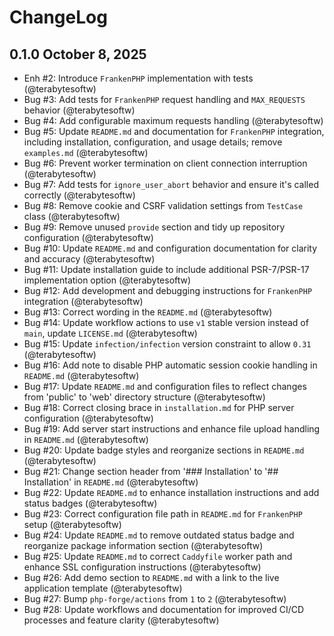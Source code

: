 # ChangeLog

## 0.1.0 October 8, 2025

- Enh #2: Introduce `FrankenPHP` implementation with tests (@terabytesoftw)
- Bug #3: Add tests for `FrankenPHP` request handling and `MAX_REQUESTS` behavior (@terabytesoftw)
- Bug #4: Add configurable maximum requests handling (@terabytesoftw)
- Bug #5: Update `README.md` and documentation for `FrankenPHP` integration, including installation, configuration, and usage details; remove `examples.md` (@terabytesoftw)
- Bug #6: Prevent worker termination on client connection interruption (@terabytesoftw)
- Bug #7: Add tests for `ignore_user_abort` behavior and ensure it's called correctly (@terabytesoftw)
- Bug #8: Remove cookie and CSRF validation settings from `TestCase` class (@terabytesoftw)
- Bug #9: Remove unused `provide` section and tidy up repository configuration (@terabytesoftw)
- Bug #10: Update `README.md` and configuration documentation for clarity and accuracy (@terabytesoftw)
- Bug #11: Update installation guide to include additional PSR-7/PSR-17 implementation option (@terabytesoftw)
- Bug #12: Add development and debugging instructions for `FrankenPHP` integration (@terabytesoftw)
- Bug #13: Correct wording in the `README.md` (@terabytesoftw)
- Bug #14: Update workflow actions to use `v1` stable version instead of `main`, update `LICENSE.md` (@terabytesoftw)
- Bug #15: Update `infection/infection` version constraint to allow `0.31` (@terabytesoftw)
- Bug #16: Add note to disable PHP automatic session cookie handling in `README.md` (@terabytesoftw)
- Bug #17: Update `README.md` and configuration files to reflect changes from 'public' to 'web' directory structure (@terabytesoftw)
- Bug #18: Correct closing brace in `installation.md` for PHP server configuration (@terabytesoftw)
- Bug #19: Add server start instructions and enhance file upload handling in `README.md` (@terabytesoftw)
- Bug #20: Update badge styles and reorganize sections in `README.md` (@terabytesoftw)
- Bug #21: Change section header from '### Installation' to '## Installation' in `README.md` (@terabytesoftw)
- Bug #22: Update `README.md` to enhance installation instructions and add status badges (@terabytesoftw)
- Bug #23: Correct configuration file path in `README.md` for `FrankenPHP` setup (@terabytesoftw)
- Bug #24: Update `README.md` to remove outdated status badge and reorganize package information section (@terabytesoftw)
- Bug #25: Update `README.md` to correct `Caddyfile` worker path and enhance SSL configuration instructions (@terabytesoftw)
- Bug #26: Add demo section to `README.md` with a link to the live application template (@terabytesoftw)
- Bug #27: Bump `php-forge/actions` from `1` to `2` (@terabytesoftw)
- Bug #28: Update workflows and documentation for improved CI/CD processes and feature clarity (@terabytesoftw)
